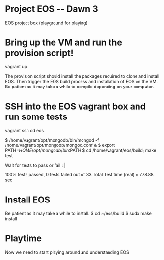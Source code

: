 # Project EOS -- Dawn 3 
EOS project box (playground for playing)



# Bring up the VM and run the provision script!
vagrant up

The provision script should install the packages required to clone and install EOS.
Then trigger the EOS build process and installation of EOS on the VM.
Be patient as it may take a while to compile depending on your computer.



# SSH into the EOS vagrant box and run some tests
vagrant ssh
cd eos

$ /home/vagrant/opt/mongodb/bin/mongod -f /home/vagrant/opt/mongodb/mongod.conf &
$ export PATH=${HOME}/opt/mongodb/bin:$PATH
$ cd /home/vagrant/eos/build; make test

Wait for tests to pass or fail : | 

100% tests passed, 0 tests failed out of 33
Total Test time (real) = 778.88 sec



# Install EOS
Be patient as it may take a while to install.
$ cd ~/eos/build
$ sudo make install



# Playtime
Now we need to start playing around and understanding EOS
